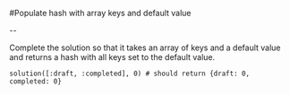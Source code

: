 #Populate hash with array keys and default value

--

Complete the solution so that it takes an array of keys and a default value and returns a hash with all keys set to the default value.

```
solution([:draft, :completed], 0) # should return {draft: 0, completed: 0}
```